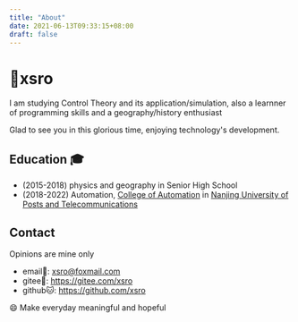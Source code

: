 ```yaml
---
title: "About"
date: 2021-06-13T09:33:15+08:00
draft: false
---
```


# 👋xsro

I am studying Control Theory and its application/simulation,
also a learnner of programming skills and a
geography/history enthusiast

Glad to see you in this glorious time, enjoying technology's development.

## Education :mortar_board:

- (2015-2018) physics and geography in Senior High School
- (2018-2022) Automation, [College of Automation][college] in [Nanjing University of Posts and Telecommunications][njupt]

[njupt]: http://www.njupt.edu.cn/ "NJUPT"
[college]: http://coa.njupt.edu.cn "College of Automation & College of Artificial Intellegence"

## Contact

Opinions are mine only

- email📧: <xsro@foxmail.com>
- gitee🐎: <https://gitee.com/xsro>
- github🐱: <https://github.com/xsro>

:smile: Make everyday meaningful and hopeful
